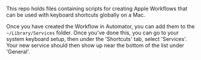 This repo holds files containing scripts for creating Apple Workflows that can be used with keyboard shortcuts globally on a Mac.

Once you have created the Workflow in Automator, you can add them to the `~/Library/Services` folder. Once you've done this, you can go to your system keyboard setup, then under the 'Shortcuts' tab, select 'Services'. Your new service should then show up near the bottom of the list under 'General'.
